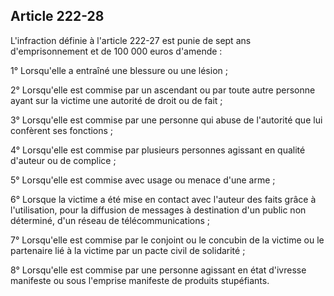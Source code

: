 Article 222-28
----
L'infraction définie à l'article 222-27 est punie de sept ans d'emprisonnement
et de 100 000 euros d'amende :

1° Lorsqu'elle a entraîné une blessure ou une lésion ;

2° Lorsqu'elle est commise par un ascendant ou par toute autre personne ayant
sur la victime une autorité de droit ou de fait ;

3° Lorsqu'elle est commise par une personne qui abuse de l'autorité que lui
confèrent ses fonctions ;

4° Lorsqu'elle est commise par plusieurs personnes agissant en qualité d'auteur
ou de complice ;

5° Lorsqu'elle est commise avec usage ou menace d'une arme ;

6° Lorsque la victime a été mise en contact avec l'auteur des faits grâce à
l'utilisation, pour la diffusion de messages à destination d'un public non
déterminé, d'un réseau de télécommunications ;

7° Lorsqu'elle est commise par le conjoint ou le concubin de la victime ou le
partenaire lié à la victime par un pacte civil de solidarité ;

8° Lorsqu'elle est commise par une personne agissant en état d'ivresse manifeste
ou sous l'emprise manifeste de produits stupéfiants.
